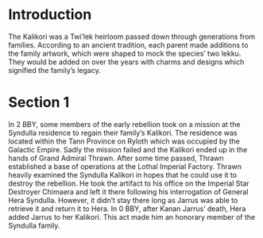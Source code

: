 # Introduction

The Kalikori was a Twi’lek heirloom passed down through generations from families.
According to an ancient tradition, each parent made additions to the family artwork, which were shaped to mock the species’ two lekku.
They would be added on over the years with charms and designs which signified the family’s legacy.

# Section 1

In 2 BBY, some members of the early rebellion took on a mission at the Syndulla residence to regain their family’s Kalikori.
The residence was located within the Tann Province on Ryloth which was occupied by the Galactic Empire.
Sadly the mission failed and the Kalikori ended up in the hands of Grand Admiral Thrawn.
After some time passed, Thrawn established a base of operations at the Lothal Imperial Factory.
Thrawn heavily examined the Syndulla Kalikori in hopes that he could use it to destroy the rebellion.
He took the artifact to his office on the Imperial Star Destroyer Chimaera and left it there following his interrogation of General Hera Syndulla.
However, it didn’t stay there long as Jarrus was able to retrieve it and return it to Hera.
In 0 BBY, after Kanan Jarrus’ death, Hera added Jarrus to her Kalikori.
This act made him an honorary member of the Syndulla family.
